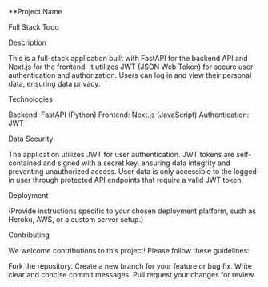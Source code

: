 **Project Name

Full Stack Todo 

Description

This is a full-stack application built with FastAPI for the backend API and Next.js for the frontend. It utilizes JWT (JSON Web Token) for secure user authentication and authorization. Users can log in and view their personal data, ensuring data privacy.

Technologies

Backend: FastAPI (Python)
Frontend: Next.js (JavaScript)
Authentication: JWT

Data Security

The application utilizes JWT for user authentication. JWT tokens are self-contained and signed with a secret key, ensuring data integrity and preventing unauthorized access. User data is only accessible to the logged-in user through protected API endpoints that require a valid JWT token.

Deployment

(Provide instructions specific to your chosen deployment platform, such as Heroku, AWS, or a custom server setup.)

Contributing

We welcome contributions to this project! Please follow these guidelines:

Fork the repository.
Create a new branch for your feature or bug fix.
Write clear and concise commit messages.
Pull request your changes for review.
